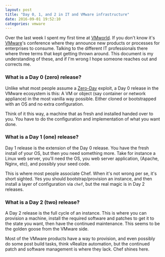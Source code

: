 ```yaml
---
layout: post
title: "Day 0, 1, and 2 in IT and VMware infrastructure"
date: 2016-09-01 19:52:10
categories: vmware
---
```


Over the last week I spent my first time at [VMworld](https://www.vmworld.com). If you don't know it's [VMware](https://www.vmware.com)'s
conference where they announce new products or processes for enterprises to consume.
Talking to the different IT professionals there where three terms that kept getting
thrown around. This document is my understanding of these, and if I'm wrong I hope
someone reaches out and corrects me.

### What is a Day 0 (zero) release?

Unlike what most people assume a [Zero-Day](https://en.wikipedia.org/wiki/Zero-day_(computing)) exploit, a Day 0 release in the VMware
ecosystem is this: A VM or object (say container or network appliance) in the most
vanilla way possible. Either cloned or bootstrapped with an OS and no extra configuration.

Think of it this way, a machine that as fresh and installed handed over to you.
You have to do the configuration and implementation of what you want done.

### What is a Day 1 (one) release?

Day 1 release is the extension of the Day 0 release. You have the fresh install
of your OS, but then you need something more. Take for instance a Linux web server,
you'll need the OS, you web server application, (Apache, Nginx, etc), and possibly
your seed code.

This is where most people associate Chef. When it's not wrong per se, it's short
sighted. Yes you should bootstrap/provision an instance, and then install a layer
of configuration via `chef`, but the real magic is in Day 2 releases.

### What is a Day 2 (two) release?

A Day 2 release is the full cycle of an instance. This is where you can provision
a machine, install the required software and patches to get it to the state you
want, then have the continued maintenance. This seems to be the golden goose from
the VMware side.

Most of the VMware products have a way to provision, and even possibly do some
post build tasks, think vRealize automation, but the continued patch and
software management is where they lack. Chef shines here.
